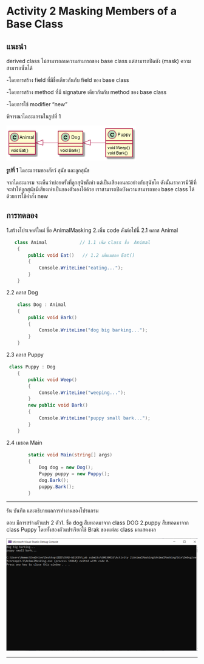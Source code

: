 # Activity 2 Masking Members of a Base Class

## แนะนำ

derived class ไม่สามารถลบความสามารถของ base class แต่สามารถปิดบัง (mask) ความสามารถนั้นได้

-โดยการสร้าง field ที่มีชื่อเดียวกันกับ field ของ base class

-โดยการสร้าง method ที่มี signature เดียวกันกับ method ของ base class

-โดยการใช้ modifier “new”

พิจารณาไดอะแกรมในรูปที่ 1

![dia 1](puml-diagram/Act2-Dia1.png)

__รูปที่ 1__ ไดอะแกรมของสัตว์ สุนัข และลูกสุนัข

จากไดอะแกรม จะเห็นว่าบ่อยครั้งที่ลูกสุนัขก็เห่า แต่เป็นเสียงคนละอย่างกับสุนัขโต ดังนั้นเราควรมีวิธีที่จะทำให้ลูกสุนัขมีเสียงเห่าเป็นของตัวเองได้ด้วย เราสามารถปิดบังความสามารถของ base class ได้ด้วยการใช้คำสั่ง new

## การทดลอง

1.สร้างโปรเจคต์ใหม่ ชื่อ AnimalMasking
2.เพิ่ม code ดังต่อไปนี้
2.1 คลาส Animal

``` C#
   class Animal            // 1.1 เพิ่ม class ชื่อ  Animal
    {
        public void Eat()   // 1.2 เพิ่มเมธอด Eat()
        {
            Console.WriteLine("eating...");
        }
    }
```

2.2 คลาส Dog

``` C#
    class Dog : Animal
    {
        public void Bark()
        {
            Console.WriteLine("dog big barking...");
        }
    }
```

2.3 คลาส Puppy

``` C#
 class Puppy : Dog
    {
        public void Weep()
        {
            Console.WriteLine("weeping...");
        }
        new public void Bark()
        {
            Console.WriteLine("puppy small bark...");
        }
    }
```

2.4 เมธอด Main

``` C#
        static void Main(string[] args)
        {
            Dog dog = new Dog();
            Puppy puppy = new Puppy();
            dog.Bark();
            puppy.Bark();
        }
```

***

รัน บันทึก และอธิบายผลการทำงานของโปรแกรม

ตอบ มีการสร้างตัวแปร 2 ตัว1. ชื่อ dog สืบทอดมาจาก class DOG 2.puppy สืบทอดมาจาก class Puppy โดยทั้งสองตัวแปรเรียกใช้ Brak ของแต่ละ class มาแสดงผล

![1.PNG](https://github.com/03376808-OOAD-2562/OOAD-WEEK05/blob/master/Lab%20submits/60030016/Activity%202/1.PNG)

***
